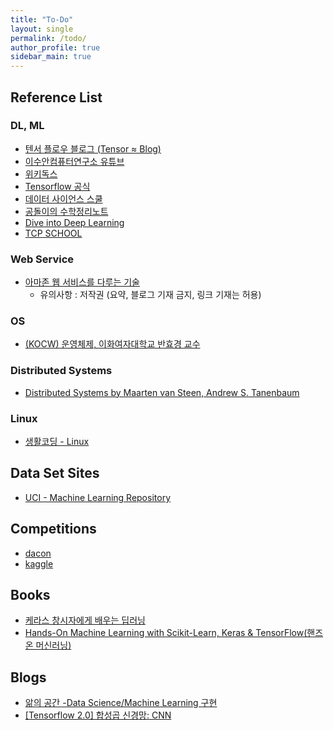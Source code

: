```yaml
---
title: "To-Do"
layout: single
permalink: /todo/
author_profile: true
sidebar_main: true
---
```


## Reference List

### DL, ML
- [텐서 플로우 블로그 (Tensor ≈ Blog)](https://tensorflow.blog/)
- [이수안컴퓨터연구소 유튜브](https://www.youtube.com/c/%EC%9D%B4%EC%88%98%EC%95%88%EC%BB%B4%ED%93%A8%ED%84%B0%EC%97%B0%EA%B5%AC%EC%86%8C/playlists)
- [위키독스](https://wikidocs.net/)
- [Tensorflow 공식](https://www.tensorflow.org/guide?hl=ko)
- [데이터 사이언스 스쿨](https://datascienceschool.net/intro.html)
- [공돌이의 수학정리노트](https://angeloyeo.github.io/2020/01/09/Bayes_rule.html)
- [Dive into Deep Learning](https://www.d2l.ai/index.html)
- [TCP SCHOOL](http://tcpschool.com/python/intro)

### Web Service
- [아마존 웹 서비스를 다루는 기술](http://pyrasis.com/private/2014/09/30/publish-the-art-of-amazon-web-services-book)  
  - 유의사항 : 저작권 (요약, 블로그 기재 금지, 링크 기재는 허용)

### OS 
- [(KOCW) 운영체제, 이화여자대학교 반효경 교수](http://www.kocw.or.kr/home/cview.do?mty=p&kemId=1046323)

### Distributed Systems
- [Distributed Systems by Maarten van Steen, Andrew S. Tanenbaum](https://www.distributed-systems.net/index.php/books/ds3/ds3-ebook/)

### Linux
- [생활코딩 - Linux](https://www.inflearn.com/course/%EC%83%9D%ED%99%9C%EC%BD%94%EB%94%A9-%EB%A6%AC%EB%88%85%EC%8A%A4-%EA%B0%95%EC%A2%8C#curriculum)



## Data Set Sites
- [UCI - Machine Learning Repository](https://archive.ics.uci.edu/ml/index.php)


## Competitions
- [dacon](https://dacon.io/)
- [kaggle](https://www.kaggle.com/)

## Books

- [케라스 창시자에게 배우는 딥러닝](hhttps://www.aladin.co.kr/shop/wproduct.aspx?ItemId=170317445)
- [Hands-On Machine Learning with Scikit-Learn, Keras & TensorFlow(핸즈온 머신러닝)](https://www.aladin.co.kr/shop/wproduct.aspx?ItemId=237677114)

## Blogs

- [앎의 공간 -Data Science/Machine Learning 구현](https://techblog-history-younghunjo1.tistory.com/261)
- [[Tensorflow 2.0] 합성곱 신경망: CNN](https://ericabae.medium.com/tensorflow-2-0-%ED%95%A9%EC%84%B1%EA%B3%B1-%EC%8B%A0%EA%B2%BD%EB%A7%9D-cnn-bfd925298c9b)
